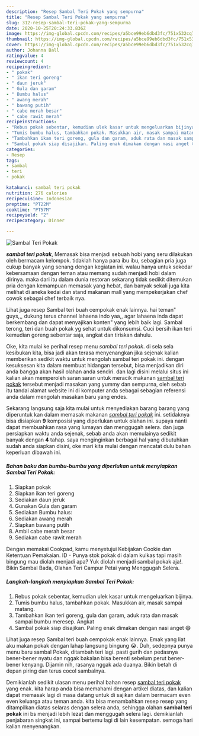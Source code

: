 ```yaml
---
description: "Resep Sambal Teri Pokak yang sempurna"
title: "Resep Sambal Teri Pokak yang sempurna"
slug: 312-resep-sambal-teri-pokak-yang-sempurna
date: 2020-10-25T20:24:33.836Z
image: https://img-global.cpcdn.com/recipes/a5bce99eb6dbd3fc/751x532cq70/sambal-teri-pokak-foto-resep-utama.jpg
thumbnail: https://img-global.cpcdn.com/recipes/a5bce99eb6dbd3fc/751x532cq70/sambal-teri-pokak-foto-resep-utama.jpg
cover: https://img-global.cpcdn.com/recipes/a5bce99eb6dbd3fc/751x532cq70/sambal-teri-pokak-foto-resep-utama.jpg
author: Johanna Ball
ratingvalue: 4
reviewcount: 4
recipeingredient:
- " pokak"
- " ikan teri goreng"
- " daun jeruk"
- " Gula dan garam"
- " Bumbu halus"
- " awang merah"
- " bawang putih"
- " cabe merah besar"
- " cabe rawit merah"
recipeinstructions:
- "Rebus pokak sebentar, kemudian ulek kasar untuk mengeluarkan bijinya."
- "Tumis bumbu halus, tambahkan pokak. Masukkan air, masak sampai matang."
- "Tambahkan ikan teri goreng, gula dan garam, aduk rata dan masak sampai bumbu meresep. Angkat"
- "Sambal pokak siap disajikan. Paling enak dimakan dengan nasi anget 😄"
categories:
- Resep
tags:
- sambal
- teri
- pokak

katakunci: sambal teri pokak 
nutrition: 276 calories
recipecuisine: Indonesian
preptime: "PT22M"
cooktime: "PT57M"
recipeyield: "2"
recipecategory: Dinner

---
```



![Sambal Teri Pokak](https://img-global.cpcdn.com/recipes/a5bce99eb6dbd3fc/751x532cq70/sambal-teri-pokak-foto-resep-utama.jpg)

<b><i>sambal teri pokak</i></b>, Memasak bisa menjadi sebuah hobi yang seru dilakukan oleh bermacam kelompok. tidaklah hanya para ibu ibu, sebagian pria juga cukup banyak yang senang dengan kegiatan ini. walau hanya untuk sekedar kebersamaan dengan teman atau memang sudah menjadi hobi dalam dirinya. maka dari itu dalam dunia restoran sekarang tidak sedikit ditemukan pria dengan kemampuan memasak yang hebat, dan banyak sekali juga kita melihat di aneka kedai dan stand makanan mall yang mempekerjakan chef cowok sebagai chef terbaik nya.

Lihat juga resep Sambal teri buah cempokak enak lainnya. hai teman&#34; guys,,, dukung terus channel lahaena indo yaa,, agar lahaena inda dapat berkembang dan dapat menyajikan konten&#34; yang lebih baik lagi. Sambal terong, teri dan buah pokak yg sehat untuk dikonsumsi. Cuci bersih ikan teri kemudian goreng sebentar saja, angkat dan tiriskan dahulu.

Oke, kita mulai ke perihal resep menu <i>sambal teri pokak</i>. di sela sela kesibukan kita, bisa jadi akan terasa menyenangkan jika sejenak kalian memberikan sedikit waktu untuk mengolah sambal teri pokak ini. dengan kesuksesan kita dalam membuat hidangan tersebut, bisa menjadikan diri anda bangga akan hasil olahan anda sendiri. dan lagi disini melalui situs ini kalian akan memperoleh saran saran untuk meracik makanan <u>sambal teri pokak</u> tersebut menjadi masakan yang yummy dan sempurna, oleh sebab itu tandai alamat website ini di komputer anda sebagai sebagian referensi anda dalam mengolah masakan baru yang endes.


Sekarang langsung saja kita mulai untuk menyediakan barang barang yang diperuntuk kan dalam memasak makanan <u><i>sambal teri pokak</i></u> ini. setidaknya bisa disiapkan <b>9</b> komposisi yang diperlukan untuk olahan ini. supaya nanti dapat membuahkan rasa yang lumayan dan menggugah selera. dan juga persiapkan waktu anda sejenak, sebab anda akan memulainya sedikit banyak dengan <b>4</b> tahap. saya menginginkan berbagai hal yang dibutuhkan sudah anda siapkan disini, oke mari kita mulai dengan mencatat dulu bahan keperluan dibawah ini.

<!--inarticleads1-->

##### Bahan baku dan bumbu-bumbu yang diperlukan untuk menyiapkan Sambal Teri Pokak:

1. Siapkan  pokak
1. Siapkan  ikan teri goreng
1. Sediakan  daun jeruk
1. Gunakan  Gula dan garam
1. Sediakan  Bumbu halus:
1. Sediakan  awang merah
1. Siapkan  bawang putih
1. Ambil  cabe merah besar
1. Sediakan  cabe rawit merah


Dengan memakai Cookpad, kamu menyetujui Kebijakan Cookie dan Ketentuan Pemakaian. ID - Punya stok pokak di dalam kulkas tapi masih bingung mau diolah menjadi apa? Yuk diolah menjadi sambal pokak aja!. Bikin Sambal Bada, Olahan Teri Campur Petai yang Menggugah Selera. 

<!--inarticleads2-->

##### Langkah-langkah menyiapkan Sambal Teri Pokak:

1. Rebus pokak sebentar, kemudian ulek kasar untuk mengeluarkan bijinya.
1. Tumis bumbu halus, tambahkan pokak. Masukkan air, masak sampai matang.
1. Tambahkan ikan teri goreng, gula dan garam, aduk rata dan masak sampai bumbu meresep. Angkat
1. Sambal pokak siap disajikan. Paling enak dimakan dengan nasi anget 😄


Lihat juga resep Sambal teri buah cempokak enak lainnya. Emak yang liat aku makan pokak dengan lahap langsung bingung 😭. Duh, sedepnya punya menu baru sambal Pokak, ditambah teri lagi. pasti gurih dan pedasnya bener-bener nyatu dan nggak bakalan bisa berenti sebelum perut bener-bener kenyang. Dijamin nih, rasanya nggak ada duanya. Bikin betah di depan piring dan terus cocol sambalnya. 

Demikianlah sedikit ulasan menu perihal bahan resep <u>sambal teri pokak</u> yang enak. kita harap anda bisa memahami dengan artikel diatas, dan kalian dapat memasak lagi di masa datang untuk di sajikan dalam bermacam even even keluarga atau teman anda. kita bisa menambahkan resep resep yang ditampilkan diatas selaras dengan selera anda, sehingga olahan <b>sambal teri pokak</b> ini bs menjadi lebih lezat dan menggugah selera lagi. demikianlah penjabaran singkat ini, sampai bertemu lagi di lain kesempatan. semoga hari kalian menyenangkan.
